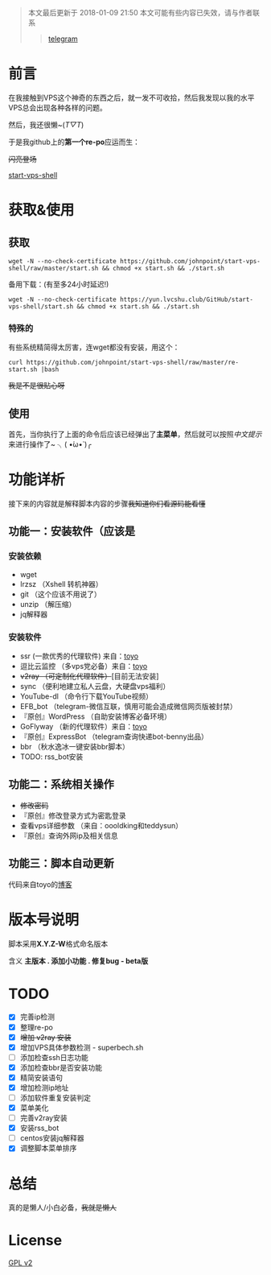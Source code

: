 >本文最后更新于 2018-01-09 21:50
>本文可能有些内容已失效，请与作者联系
>>[telegram](https://t.me/johnpoint)

# 前言 #

在我接触到VPS这个神奇的东西之后，就一发不可收拾，然后我发现以我的水平VPS总会出现各种各样的问题。

然后，我还很懒~(*T▽T*)

于是我github上的**第一个re-po**应运而生：

~~闪亮登场~~

[start-vps-shell](https://www.github.com/johnpoint/start-vps-shell)

# 获取&使用 #

## 获取 ##

```
wget -N --no-check-certificate https://github.com/johnpoint/start-vps-shell/raw/master/start.sh && chmod +x start.sh && ./start.sh
```

备用下载：(有至多24小时延迟!)

```
wget -N --no-check-certificate https://yun.lvcshu.club/GitHub/start-vps-shell/start.sh && chmod +x start.sh && ./start.sh
```

### 特殊的 ###

有些系统精简得太厉害，连wget都没有安装，用这个：

```
curl https://github.com/johnpoint/start-vps-shell/raw/master/re-start.sh |bash
```

~~我是不是很贴心呀~~

## 使用 ##

首先，当你执行了上面的命令后应该已经弹出了**主菜单**，然后就可以按照*中文提示*来进行操作了~  ╮( •́ω•̀ )╭

# 功能详析 #

接下来的内容就是解释脚本内容的步骤~~我知道你们看源码能看懂~~

## 功能一：安装软件（应该是 ##

### 安装依赖 ###

- wget
- lrzsz  （Xshell 转机神器）
- git （这个应该不用说了）
- unzip （解压缩）
- jq解释器

### 安装软件 ###

- ssr (一款优秀的代理软件) 来自：[toyo](https://doub.io)
- 逗比云监控 （多vps党必备）来自：[toyo](https://doub.io)
- ~~v2ray （可定制化代理软件）~~[目前无法安装]
- sync （便利地建立私人云盘，大硬盘vps福利）
- YouTube-dl （命令行下载YouTube视频）
- EFB_bot （telegram-微信互联，慎用可能会造成微信网页版被封禁）
- 『原创』WordPress （自助安装博客必备环境）
- GoFlyway （新的代理软件）来自：[toyo](https://doub.io)
- 『原创』ExpressBot （telegram查询快递bot-benny出品）
- bbr （秋水逸冰一键安装bbr脚本）
- TODO: rss_bot安装

## 功能二：系统相关操作 ##

- ~~修改密码~~
- 『原创』修改登录方式为密匙登录
- 查看vps详细参数 （来自：oooldking和teddysun）
- 『原创』查询外网ip及相关信息

## 功能三：脚本自动更新 ##

代码来自toyo的[博客](https://doub.io)

# 版本号说明 #

脚本采用**X.Y.Z-W**格式命名版本

含义 **主版本 . 添加小功能 . 修复bug - beta版**

# TODO #

- [x] 完善ip检测
- [x] 整理re-po
- [x] ~~增加 v2ray 安装~~
- [x] 增加VPS具体参数检测 - superbech.sh
- [ ] 添加检查ssh日志功能
- [x] 添加检查bbr是否安装功能
- [x] 精简安装语句
- [x] 增加检测ip地址
- [ ] 添加软件重复安装判定
- [x] 菜单美化
- [ ] 完善v2ray安装
- [x] 安装rss_bot
- [ ] centos安装jq解释器
- [x] 调整脚本菜单排序

# 总结 #

真的是懒人/小白必备，~~我就是懒人~~

# License #

[GPL v2](https://github.com/johnpoint/start-vps-shell/blob/master/LICENSE)
